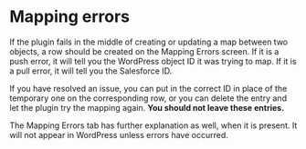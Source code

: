 # Mapping errors

If the plugin fails in the middle of creating or updating a map between two objects, a row should be created on the Mapping Errors screen. If it is a push error, it will tell you the WordPress object ID it was trying to map. If it is a pull error, it will tell you the Salesforce ID.

If you have resolved an issue, you can put in the correct ID in place of the temporary one on the corresponding row, or you can delete the entry and let the plugin try the mapping again. **You should not leave these entries.**

The Mapping Errors tab has further explanation as well, when it is present. It will not appear in WordPress unless errors have occurred.

